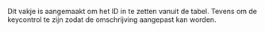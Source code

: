 Dit vakje is aangemaakt om het ID in te zetten vanuit de tabel. Tevens om de keycontrol te zijn zodat de omschrijving aangepast kan worden.